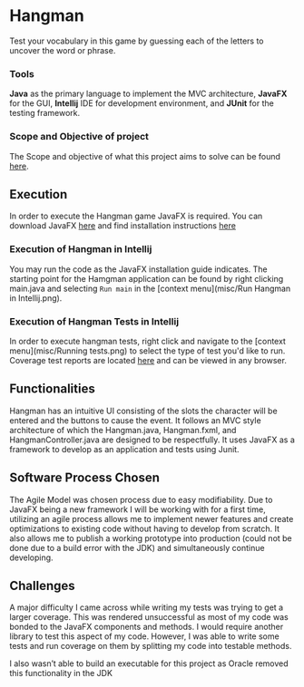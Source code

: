 # Hangman

Test your vocabulary in this game by guessing each of the letters to uncover the word or phrase.
### Tools
**Java** as the primary language to implement the MVC architecture, **JavaFX** for the GUI, **Intellij** IDE for development environment, and **JUnit** for the testing framework.
### Scope and Objective of project
The Scope and objective of what this project aims to solve can be found [here](Assignment1_Winter2021.pdf).
## Execution
In order to execute the Hangman game JavaFX is  required. You can download JavaFX [here](https://gluonhq.com/products/javafx/) and find installation instructions [here](https://openjfx.io/openjfx-docs/)
### Execution of Hangman in Intellij
You may run the code as the JavaFX installation guide indicates. The starting point for the Hamgman application can be found by right clicking main.java and selecting `Run main` in the [context menu](misc/Run Hangman in Intellij.png).

### Execution of Hangman Tests in Intellij
In order to execute hangman tests, right click and navigate to the [context menu](misc/Running tests.png) to select the type of test you'd like to run. Coverage test reports are located [here](out/test/Hangman/sample/sample) and can be viewed in any browser.

## Functionalities
Hangman has an intuitive UI consisting of the slots the character will be entered and the buttons to cause the event. It follows an MVC style architecture of which the Hangman.java, Hangman.fxml, and HangmanController.java are designed to be respectfully. It uses JavaFX as a framework to develop as an application and tests using Junit.

## Software Process Chosen
The Agile Model was chosen process due to easy modifiability. Due to JavaFX being a new framework I will be working with for a first time, utilizing an agile process allows me to implement newer features and create optimizations to existing code without having to develop from scratch. It also allows me to publish a working prototype into production (could not be done due to a build error with the JDK) and simultaneously continue developing.

## Challenges
A major difficulty I came across while writing my tests was trying to get a larger coverage. This was rendered unsuccessful as most of my code was bonded to the JavaFX components and methods. I would require another library to test this aspect of my code. However, I was able to write some tests and run coverage on them by splitting my code into testable methods.

I also wasn’t able to build an executable for this project as Oracle removed this functionality in the JDK

